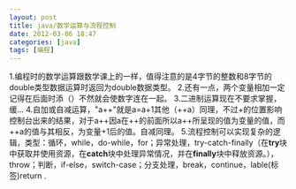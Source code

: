 ```yaml
---
layout: post
title: java/数学运算与流程控制
date: 2012-03-06 18:47
categories: [java]
tags: [编程]
---
```

1.编程时的数学运算跟数学课上的一样，值得注意的是4字节的整数和8字节的double类型数据运算时返回为double数据类型。
2.还有一点，两个变量相加一定记得在后面时添（）不然就会使数字连在一起。
3.二进制运算现在不要求掌握，缓...
4.自加或自减运算，"a++"就是a=a+1其他（++a）同理，不过+的位置影响控制台出来的结果，对于a++因a在++的前面所以a++所呈现的值为变量的值，而++a的值与其相反，为变量+1后的值。自减同理。
5.流程控制可以实现复杂的逻辑，类型：循环，while，do-while，for；异常处理，try-catch-finally（在**try**块中获取并使用资源，在**catch**块中处理异常情况，并在**finally**块中释放资源。），throw；判断，if-else，switch-case；分支处理，break，continue，lable(标签)return .
